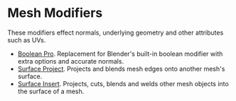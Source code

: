 # Mesh Modifiers

These modifiers effect normals, underlying geometry and other attributes such as UVs.

- [Boolean Pro](boolean_pro.md). Replacement for Blender's built-in boolean modifier with extra options and accurate normals.
- [Surface Project](surface_project.md). Projects and blends mesh edges onto another mesh's surface.
- [Surface Insert](surface_insert.md). Projects, cuts, blends and welds other mesh objects into the surface of a mesh.
